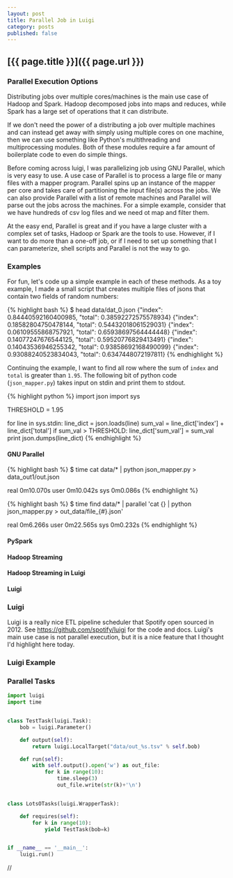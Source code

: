 ```yaml
---
layout: post
title: Parallel Job in Luigi
category: posts
published: false
---
```


## [{{ page.title }}]({{ page.url }})

### Parallel Execution Options

Distributing jobs over multiple cores/machines is the main use case of Hadoop and Spark.  Hadoop decomposed jobs into maps and reduces, while Spark has a large set of operations that it can distribute.  

If we don't need the power of a distributing a job over multiple machines and can instead get away with simply using multiple cores on one machine, then we can use something like Python's multithreading and multiprocessing modules.  Both of these modules require a far amount of boilerplate code to even do simple things.  

Before coming across luigi, I was parallelizing job using GNU Parallel, which is very easy to use.  A use case of Parallel is to process a large file or many files with a mapper program.  Parallel spins up an instance of the mapper per core and takes care of partitioning the input file(s) across the jobs.  We can also provide Parallel with a list of remote machines and Parallel will parse out the jobs across the machines. For a simple example, consider that we have hundreds of csv log files and we need ot map and filter them.  

At the easy end, Parallel is great and if you have a large cluster with a complex set of tasks, Hadoop or Spark are the tools to use.  However, if I want to do more than a one-off job, or if I need to set up something that I can parameterize, shell scripts and Parallel is not the way to go.

### Examples

For fun, let's code up a simple example in each of these methods.  As a toy example, I made a small script that creates multiple files of jsons that contain two fields of random numbers:

{% highlight bash %}
$ head data/dat_0.json 
{"index": 0.84440592160400985, "total": 0.38592272575578934}
{"index": 0.18582804750478144, "total": 0.54432018061529031}
{"index": 0.06109555868757921, "total": 0.65938697564444448}
{"index": 0.14077247676544125, "total": 0.59520776829413491}
{"index": 0.14043536946255342, "total": 0.93858692168490099}
{"index": 0.93088240523834043, "total": 0.6347448072197811}
{% endhighlight %}

Continuing the example, I want to find all row where the sum of `index` and `total` is greater than `1.95`.  The following bit of python code (`json_mapper.py`) takes input on stdin and print them to stdout.  

{% highlight python %}
import json
import sys

THRESHOLD = 1.95

for line in sys.stdin:
    line_dict = json.loads(line)
    sum_val = line_dict['index'] + line_dict['total']
    if sum_val > THRESHOLD:
        line_dict['sum_val'] = sum_val
        print json.dumps(line_dict)
{% endhighlight %}

#### GNU Parallel

{% highlight bash %}
$ time cat data/* | python json_mapper.py > data_out1/out.json

real    0m10.070s
user    0m10.042s
sys     0m0.086s
{% endhighlight %}

{% highlight bash %}
$ time find data/* | parallel 'cat {} | python json_mapper.py > out_data/file_{#}.json'

real    0m6.266s
user    0m22.565s
sys     0m0.232s
{% endhighlight %}


#### PySpark

#### Hadoop Streaming

#### Hadoop Streaming in Luigi


#### Luigi






### Luigi 
Luigi is a really nice ETL pipeline scheduler that Spotify open sourced in 2012.  See https://github.com/spotify/luigi for the code and docs.  Luigi's main use case is not parallel execution, but it is a nice feature that I thought I'd highlight here today.

### Luigi Example



### Parallel Tasks

~~~ python
import luigi
import time


class TestTask(luigi.Task):
    bob = luigi.Parameter()

    def output(self):
        return luigi.LocalTarget("data/out_%s.tsv" % self.bob)

    def run(self):
        with self.output().open('w') as out_file:
            for k in range(10):
                time.sleep(3)
                out_file.write(str(k)+'\n')


class LotsOTasks(luigi.WrapperTask):

    def requires(self):
        for k in range(10):
            yield TestTask(bob=k)


if __name__ == '__main__':
    luigi.run()
~~~

//





